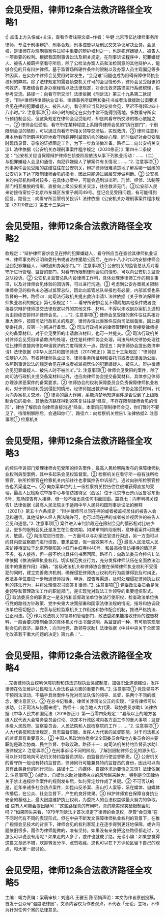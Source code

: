 # 会见受阻，律师12条合法救济路径全攻略1

☝ 点击上方头像或+关注，查看作者往期文章~作者：牛健 北京市亿达律师事务所律师，专注于刑事辩护、刑事合规、刑事控告以及刑民交叉争议解决业务。会见权，是律师在办理刑事案件过程中重要的辩护权利之一，也是犯罪嫌疑人、被告人一项重要的权利。根据我国刑事诉讼法及相关规定，在刑事诉讼程序中，犯罪嫌疑人、被告人被羁押至看守所后，除了公检法办案人员和法检同意的其他辩护人，能够会见的只有辩护律师。基于监管场所硬件条件的限制以及办案人员主观偏见等多种因素，在实务中律师会见受阻时常发生，“会见难”问题也成为阻碍保障律师执业权利的弊病，除了法律规定的需要侦查机关许可的会见情形外，律师会见受阻该如何救济，笔者结合自身办案经验以及法律规定，对合法救济路径进行系统梳理，供参考交流。路径一：向看守所交涉1. 法律依据《刑诉法》第三十九条第二款规定，“辩护律师持律师执业证书、律师事务所证明和委托书或者法律援助公函要求会见在押的犯罪嫌疑人、被告人的，看守所应当及时安排会见，至迟不得超过四十八小时。”2. 注意事项① 48小时的规定在实务中常不能得到落地，多数看守所实行预约制会见，但这条规定在律师会见受阻时，却是向看守所交涉的核心依据之一。② 律师会见受阻，看守所在某种程度上系阻碍律师会见的“执行部门”，个别限制会见的情形，可以通过向看守所相关领导交涉后，实现救济。③ 律师注意利用本地看守所羁押和异地看守所羁押时监管机构的微妙心理，同时做好对会见受阻时现场录音、录像的证据固定工作，为下一步救济做准备。路径二：向公安机关交涉1. 法律依据《公安机关办理刑事案件程序规定（2020修正）》第四十二条规定：“公安机关应当保障辩护律师在侦查阶段依法从事下列执业活动：……（二）与犯罪嫌疑人会见和通信，向犯罪嫌疑人了解案件有关情况；……”2. 注意事项① 刑事案件会见受阻的症结往往在公安机关，辩护律师很难清楚地了解系哪一层级的公安机关下达了限制律师会见的指令，因此只能通过层层交涉做判断。② 公安机关的内部机构相对较多，在具体办案中，可能会遇到派出所、刑侦、经侦、法制等部门相互推脱的情形，直接向上级公安机关交涉，往往救济无门。③公安部人民来访接待室位于北京市东城区东堂子胡同49号。登记会见受阻问题，有可能得到回复。路径三：向看守所监管机关投诉1. 法律依据《公安机关办理刑事案件程序规定（2020修正）》第五十三条第一

# 会见受阻，律师12条合法救济路径全攻略2

款规定：“辩护律师要求会见在押的犯罪嫌疑人，看守所应当在查验其律师执业证书、律师事务所证明和委托书或者法律援助公函后，在四十八小时以内安排律师会见到犯罪嫌疑人，同时通知办案部门。”2. 注意事项① 公安机关的监管总队系对看守所进行管理、监督的部门，对看守所限制律师会见的情形，可以向公安机关监管总队投诉。② 公安机关监管总队内设律师工作科，具体处理涉律师工作的相关事项，以及对律师会见体验的回访等，可以进行沟通。③ 考虑到公安办案机关限制律师会见的指令未必通过监管总队，因此向监管总队举报也有必要，内部监督也系监督的一种。路径四：向司法行政机关提出救济申请1. 法律依据《关于依法保障律师执业权利的规定》第七条规定：“……看守所安排会见不得附加其他条件或者变相要求辩护律师提交法律规定以外的其他文件、材料，不得以未收到办案机关通知为由拒绝安排辩护律师会见。……”2. 注意事项① 律师会见受阻的案件往往系相对重大案件，按照司法行政机关的规定，律师办理此类案件应向司法局备案，因此接受委托后，应第一时间进行备案。② 司法行政机关的律师管理科负责接受律师提交的备案材料，对于会见受阻的申请救济材料，也可一并提交。③ 司法行政机关对律师会见受阻申请救济的处理，往往是转律师协会处理，司法局转交律协处理往往比律师直接向律协申请救济的力度稍微大一点。路径五：向律师协会提出救济申请1. 法律依据《中华人民共和国律师法（2017修正）》第三十三条规定：“律师担任辩护人的，有权持律师执业证书、律师事务所证明和委托书或者法律援助公函，依照刑事诉讼法的规定会见在押或者被监视居住的犯罪嫌疑人、被告人。辩护律师会见犯罪嫌疑人、被告人时不被监听。”2. 注意事项① 律师会见受阻的案件，除了向司法行政机关提交备案材料以外，也应向律师协会提交备案材料，具体参见律师办理涉黑恶案件的备案要求。② 律师协会的权利保障委员会负责保障律师执业权利，对于律师权利受到侵犯的情形，经律师提出救济申请后，律协会接受材料，代为向办案机关交涉。③ 律协的最大作用，系能清楚地知道案件是否受到了上级限制会见的指令，其他救济路径得到的答复往往是“经查，不存在限制律师会见的情形”，律协了解后会向律师直接沟通“经查，本案目前限制律师会见，你们暂时不要见了，待限制解除后，会通知你们”。路径六：向检察机关控告1. 法律依据2. 注意事项① 检察机关

# 会见受阻，律师12条合法救济路径全攻略3

的控告申诉部门受理律师会见受阻的控告案件，最高人民检察院发布的保障律师执业权利典型案例，其中多起系会见权监督案。② 检察机关在看守所一般有驻所检察官，驻所检察官在检察机关内部往往也隶属控告申诉部门，通过向驻所检察官控告也系渠道之一。③ 向办案单位的上一级检察机关控告往往很难获得直接的受理，最高人民检察院举报中心与信访接待室（西区）位于北京市石景山区鲁谷东街5号，现场控告有人接待，但一般不给出具任何书面回函。路径七：向审判机关控告1. 法律依据《最高人民法院关于适用中华人民共和国刑事诉讼法的解释（2021）》第五十六条规定：“辩护律师可以同在押的或者被监视居住的被告人会见和通信。其他辩护人经人民法院许可，也可以同在押的或者被监视居住的被告人会见和通信。”2. 注意事项① 案件进入审判阶段还在限制会见的情形相对比较少见，更多的限制会见还是发生在侦查初期。如果审判阶段限制，意味着案件可能重大、敏感。② 向法院进行控告，一方面可以与办案法官进行沟通，另一方面可以向其内部监察部门进行控告，要求监督，但一般效果不大。③ 最高人民法院人民来访接待室位于北京市朝阳区小红门乡红寺村40号，和最高检信访接待的情况差不多，有人接待，但一般不给出具任何书面回函。路径八：向政法委员会控告1. 法律依据《依法保障执业权利，切实规范执业行为，充分发挥律师队伍在全面依法治国中的重要作用》明确，“各级政法机关和律师协会要在保障律师执业权利不受侵犯的同时，建立完善救济机制，确保侵犯律师执业权利的行为能够得到及时纠正。政法各单位要进一步畅通律师投诉、申诉、控告等渠道，及时处理侵犯律师执业权利的违法行为，并将处理情况书面答复律师。”2. 注意事项① 党委政法委员会是党委领导和管理政法工作的职能部门，是实现党对政法工作领导的重要组织形式。② 政法委员会的职责之一是支持和监督政法单位依法行使职权，检查政法单位执行党的路线方针政策、党中央重大决策部署和国家法律法规的情况，指导和协调政法单位密切配合，完善与纪检监察机关工作衔接和协作配合机制，推进严格执法、公正司法。③ 作为政法机关的领导和管理部门，政法委如果能接收律师的控告材料，一般会要求限制会见的具体机关作出书面说明，系监督的一种，有可能实现限制会见的救济。路径九：向当地党、政领导求助1. 法律依据《中共中央关于全面深化改革若干重大问题的决定》第九条：“…

# 会见受阻，律师12条合法救济路径全攻略4

…完善律师执业权利保障机制和违法违规执业惩戒制度，加强职业道德建设，发挥律师在依法维护公民和法人合法权益方面的重要作用。”2. 注意事项① 党政领导不干预司法活动、不插手具体案件与党对司法队伍的领导、监督，系两个不同的概念，要注意区分。② 在总书记看来，律师关涉司法公正的实现，“没有律师可以求助，公正司法从何而来呢”。路径十：向当地人大代表、政协委员求助1. 法律依据《中华人民共和国宪法（2018修正）》第一百零四条规定：“县级以上的地方各级人民代表大会常务委员会讨论、决定本行政区域内各方面工作的重大事项；监督本级人民政府、监察委员会、人民法院和人民检察院的工作；……”2. 注意事项① 人大代表按照法律规定，具有监督职能。发挥人大代表的监督职能，对于司法机关的监督具有重要意义。② 中国人民政治协商会议全国委员会和地方委员会的主要职能是政治协商、民主监督、参政议政。路径十一：向司法机关特约监督员求助1. 法律规定2. 注意事项① 在刑事诉讼不同的阶段，了解到限制律师会见的源头后，可以针对性地向司法机关特约监督员求助，由监督员行使监督职责。② 公安机关的看守所一般也有特约监督员，律师同行可能兼具特约监督员的身份，因此可以向具有此类身份的同行求助。路径十二：向媒体、自媒体求助要慎之又慎1. 法律依据2. 注意事项① 向媒体、自媒体求助对律师执业的风险越来越大，特别是全国律协关于禁止违规炒作案件的规则发布后，如何界定炒作成了关键。② 不可否认的是，近年来诸多社会热点案件，如昆山反杀案、唐山打人案等，系在媒体、自媒体传播后，在公众、社会监督下，产生的良好效果。③ 辩护律师宜在保障自身执业安全的基础上，最大限度维护执业权利，为委托人的合法权益做最大努力的争取。结 语有人可能会提出疑问：“这些路径真的有用吗，真的能实现突破限制会见吗？”如果回头来看，1979年刑诉法才首次规定了律师的会见权，尽管“会见难”在不同时代有不同的表现形式，但在中央不断发文保障律师执业权利的背景下，在推广视频会见技术的背景下，律师会见的权利客观上在逐步得到更好地保障。或许问题依旧很多，而作为律师能做的，唯有坚持。如果没有亲身把这些路径都走过，又怎么可以说没有用呢？如果走的人多了，或许也就成了路。无讼小编：如果您觉得这篇文章还不错，欢迎转发分享、点赞收藏，您也可以在下方评论区留下自己的观点，和大家一起讨论。

# 会见受阻，律师12条合法救济路径全攻略5

主编：靖力责编：梁萌审核：刘逸凡 王雅玉 陈丽娟声明：本文为作者原创投稿，首发于公众号“温度法律圈”，文章内容仅为作者观点，不代表「无讼」立场，不作为针对任何个案的法律意见。


